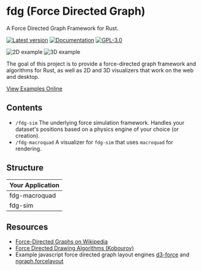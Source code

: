 # fdg (Force Directed Graph)
A Force Directed Graph Framework for Rust.

[![Latest version](https://img.shields.io/crates/v/fdg_sim.svg)](https://crates.io/crates/fdg_sim)
[![Documentation](https://docs.rs/fdg-sim/badge.svg)](https://docs.rs/fdg-sim)
[![GPL-3.0](https://img.shields.io/badge/license-GPL-blue.svg)](https://github.com/skylinecc/fdg/blob/main/LICENSE)

![2D example](https://github.com/grantshandy/fdg/raw/main/screenshots/screenshot-2D.png)
![3D example](https://github.com/grantshandy/fdg/raw/main/screenshots/screenshot-3D.png)

The goal of this project is to provide a force-directed graph framework and algorithms for Rust, as well as 2D and 3D visualizers that work on the web and desktop.

[View Examples Online](https://grantshandy.github.io/fdg)

## Contents
- `/fdg-sim` The underlying force simulation framework. Handles your dataset's positions based on a physics engine of your choice (or creation).
- `/fdg-macroquad` A visualizer for `fdg-sim` that uses `macroquad` for rendering.

## Structure

| Your Application |
|--------------|
| fdg-macroquad |
| fdg-sim      |

## Resources
- [Force-Directed Graphs on Wikipedia](https://en.wikipedia.org/wiki/Force-directed_graph_drawing)
- [Force Directed Drawing Algorithms (Kobourov)](https://cs.brown.edu/people/rtamassi/gdhandbook/chapters/force-directed.pdf)
- Example javascript force directed graph layout engines [d3-force](https://github.com/d3/d3-force) and [ngraph.forcelayout](https://github.com/anvaka/ngraph.forcelayout)
